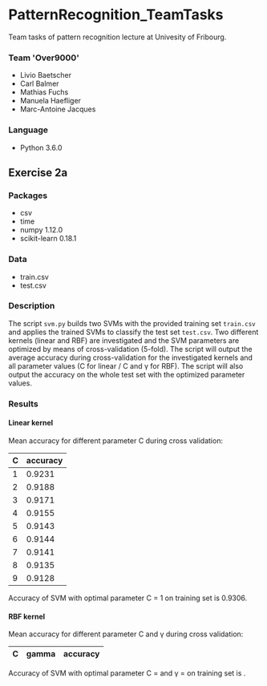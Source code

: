 # PatternRecognition_TeamTasks

Team tasks of pattern recognition lecture at Univesity of Fribourg.

### Team 'Over9000'
- Livio Baetscher
- Carl Balmer
- Mathias Fuchs
- Manuela Haefliger
- Marc-Antoine Jacques

### Language
- Python 3.6.0

## Exercise 2a

### Packages
- csv
- time
- numpy 1.12.0
- scikit-learn 0.18.1

### Data
- train.csv
- test.csv

### Description
The script `svm.py` builds two SVMs with the provided training set `train.csv` and applies the trained SVMs to classify
the test set `test.csv`. Two different kernels (linear and RBF) are investigated and the SVM parameters are optimized
by means of cross-validation (5-fold). The script will output the average accuracy during cross-validation for the
investigated kernels and all parameter values (C for linear / C and  &gamma; for RBF). The script will also output
the accuracy on the whole test set with the optimized parameter values.

### Results

#### Linear kernel

Mean accuracy for different parameter C during cross validation:

C | accuracy
--- | ---
1 | 0.9231
2 | 0.9188
3 | 0.9171
4 | 0.9155
5 | 0.9143
6 | 0.9144
7 | 0.9141
8 | 0.9135
9 | 0.9128

Accuracy of SVM with optimal parameter C = 1 on training set is 0.9306.

#### RBF kernel

Mean accuracy for different parameter C and &gamma; during cross validation:

C | gamma | accuracy
--- | --- | ---

Accuracy of SVM with optimal parameter C = and &gamma; = on training set is .
